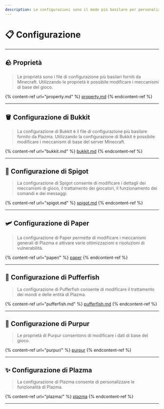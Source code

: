 ```yaml
---
description: Le configurazioni sono il modo più basilare per personalizzare Plazma.
---
```


# 📋 Configurazione

***

## 🪨 Proprietà <a href="#id-1" id="id-1"></a>

> Le proprietà sono i file di configurazione più basilari forniti da Minecraft.
> Utilizzando le proprietà è possibile modificare i meccanismi di base del gioco.

{% content-ref url="property.md" %}
[property.md](property.md)
{% endcontent-ref %}

***

## 🪣 Configurazione di Bukkit <a href="#id-2" id="id-2"></a>

> La configurazione di Bukkit è il file di configurazione più basilare fornito da Plazma.
> Utilizzando la configurazione di Bukkit è possibile modificare i meccanismi di base del server Minecraft.

{% content-ref url="bukkit.md" %}
[bukkit.md](bukkit.md)
{% endcontent-ref %}

***

## 🚰 Configurazione di Spigot <a href="#id-3" id="id-3"></a>

> La configurazione di Spigot consente di modificare i dettagli dei meccanismi di gioco, il trattamento dei giocatori, il funzionamento dei comandi e dei messaggi.

{% content-ref url="spigot.md" %}
[spigot.md](spigot.md)
{% endcontent-ref %}

***

## 🛩️ Configurazione di Paper <a href="#id-4" id="id-4"></a>

> La configurazione di Paper permette di modificare i meccanismi generali di Plazma e attivare varie ottimizzazioni e risoluzioni di vulnerabilità.

{% content-ref url="paper/" %}
[paper](paper/)
{% endcontent-ref %}

***

## 🐡 Configurazione di Pufferfish <a href="#id-6" id="id-6"></a>

> La configurazione di Pufferfish consente di modificare il trattamento dei mondi e delle entità di Plazma.

{% content-ref url="pufferfish.md" %}
[pufferfish.md](pufferfish.md)
{% endcontent-ref %}

***

## 🦑 Configurazione di Purpur <a href="#id-7" id="id-7"></a>

> Le proprietà di Purpur consentono di modificare i dati di base del gioco.

{% content-ref url="purpur/" %}
[purpur](purpur/)
{% endcontent-ref %}

***

## ✨ Configurazione di Plazma <a href="#id-8" id="id-8"></a>

> La configurazione di Plazma consente di personalizzare le funzionalità di Plazma.

{% content-ref url="plazma/" %}
[plazma](plazma/)
{% endcontent-ref %}

***
